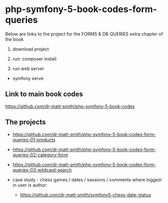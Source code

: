 # php-symfony-5-book-codes-form-queries

Below are links to the project for the FORMS & DB QUERIES extra chapter of the book

1. download project

1. run: composer install

1. run web server

  - symfony serve

## Link to main book codes

https://github.com/dr-matt-smith/php-symfony-5-book-codes

## The projects

- https://github.com/dr-matt-smith/php-symfony-5-book-codes-form-queries-01-products

- https://github.com/dr-matt-smith/php-symfony-5-book-codes-form-queries-02-category-form

- https://github.com/dr-matt-smith/php-symfony-5-book-codes-form-queries-03-wildcard-search

- case study - chess games / dates / sessions / comments where logged-in user is author:

  - https://github.com/dr-matt-smith/symfony5-chess-date-status
